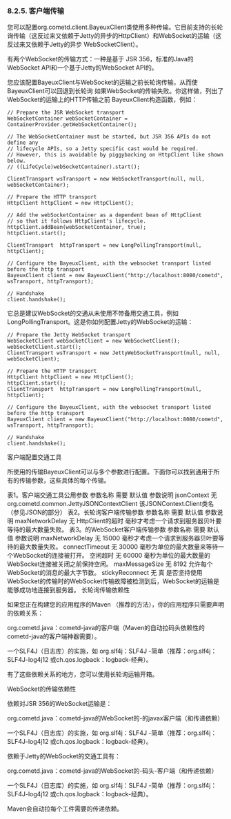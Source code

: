 ### 8.2.5. 客户端传输
您可以配置org.cometd.client.BayeuxClient类使用多种传输。它目前支持的长轮询传输（这反过来又依赖于Jetty的异步的HttpClient）和WebSocket的运输（这反过来又依赖于Jetty的异步 WebSocketClient）。

有两个WebSocket的传输方式：一种是基于 JSR 356，标准的Java的WebSocket API和一个基于Jetty的WebSocket API的。

您应该配置BayeuxClient与WebSocket的运输之前长轮询传输，从而使BayeuxClient可以回退到长轮询 如果WebSocket的传输失败。你这样做，列出了WebSocket的运输上的HTTP传输之前 BayeuxClient构造函数，例如：

    // Prepare the JSR WebSocket transport
    WebSocketContainer webSocketContainer = ContainerProvider.getWebSocketContainer();

    // The WebSocketContainer must be started, but JSR 356 APIs do not define any
    // lifecycle APIs, so a Jetty specific cast would be required.
    // However, this is avoidable by piggybacking on HttpClient like shown below.
    // ((LifeCycle)webSocketContainer).start();

    ClientTransport wsTransport = new WebSocketTransport(null, null, webSocketContainer);

    // Prepare the HTTP transport
    HttpClient httpClient = new HttpClient();

    // Add the webSocketContainer as a dependent bean of HttpClient
    // so that it follows HttpClient's lifecycle.
    httpClient.addBean(webSocketContainer, true);
    httpClient.start();

    ClientTransport  httpTransport = new LongPollingTransport(null, httpClient);

    // Configure the BayeuxClient, with the websocket transport listed before the http transport
    BayeuxClient client = new BayeuxClient("http://localhost:8080/cometd", wsTransport, httpTransport);

    // Handshake
    client.handshake();

它总是建议WebSocket的交通从未使用不带备用交通工具，例如LongPollingTransport。这是你如何配置Jetty的WebSocket的运输：

    // Prepare the Jetty WebSocket transport
    WebSocketClient webSocketClient = new WebSocketClient();
    webSocketClient.start();
    ClientTransport wsTransport = new JettyWebSocketTransport(null, null, webSocketClient);

    // Prepare the HTTP transport
    HttpClient httpClient = new HttpClient();
    httpClient.start();
    ClientTransport  httpTransport = new LongPollingTransport(null, httpClient);

    // Configure the BayeuxClient, with the websocket transport listed before the http transport
    BayeuxClient client = new BayeuxClient("http://localhost:8080/cometd", wsTransport, httpTransport);

    // Handshake
    client.handshake();

客户端配置交通工具

所使用的传输BayeuxClient可以与多个参数进行配置。下面你可以找到通用于所有的传输参数，这些具体的每个传输。

表1。客户端交通工具公用参数
参数名称
需要
默认值
参数说明
jsonContext
无
org.cometd.common.JettyJSONContextClient
该JSONContext.Client类名（参见JSON的部分）
表2。长轮询客户端传输参数
参数名称
需要
默认值
参数说明
maxNetworkDelay
无
HttpClient的超时
毫秒才考虑一个​​请求到服务器贝叶要等待的最大数量失败。
表3。的WebSocket客户端传输参数
参数名称
需要
默认值
参数说明
maxNetworkDelay
无
15000
毫秒才考虑一个​​请求到服务器贝叶要等待的最大数量失败。
connectTimeout
无
30000
毫秒为单位的最大数量来等待一个WebSocket的连接被打开。
空闲超时
无
60000
毫秒为单位的最大数量的WebSocket连接被关闭之前保持空闲。
maxMessageSize
无
8192
允许每个WebSocket的消息的最大字节数。
stickyReconnect
无
真
是否坚持使用WebSocket的传输时的WebSocket传输故障被检测到后，WebSocket的运输是能够成功地连接到服务器。
长轮询传输依赖性

如果您正在构建您的应用程序的Maven （推荐的方法），你的应用程序只需要声明的依赖关系：

org.cometd.java：cometd-java的客户端（Maven的自动拉码头依赖性的cometd-java的客户端神器需要）。

一个SLF4J（日志库）的实施，如 org.slf4j：SLF4J -简单（推荐：org.slf4j：SLF4J-log4j12 或ch.qos.logback：logback-经典）。

有了这些依赖关系的地方，您可以使用长轮询运输开箱。

WebSocket的传输依赖性

依赖对JSR 356的WebSocket运输是：

org.cometd.java：cometd-java的WebSocket的-的javax客户端（和传递依赖）

一个SLF4J（日志库）的实施，如 org.slf4j：SLF4J -简单（推荐：org.slf4j：SLF4J-log4j12 或ch.qos.logback：logback-经典）。

依赖于Jetty的WebSocket的交通工具有：

org.cometd.java：cometd-java的WebSocket的-码头-客户端（和传递依赖）

一个SLF4J（日志库）的实施，如 org.slf4j：SLF4J -简单（推荐：org.slf4j：SLF4J-log4j12 或ch.qos.logback：logback-经典）。

Maven会自动拉每个工件需要的传递依赖。
